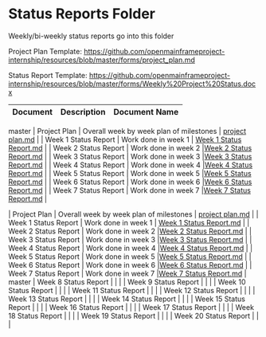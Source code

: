 # Status Reports Folder
Weekly/bi-weekly status reports go into this folder

Project Plan Template: https://github.com/openmainframeproject-internship/resources/blob/master/forms/project_plan.md

Status Report Template: https://github.com/openmainframeproject-internship/resources/blob/master/forms/Weekly%20Project%20Status.docx

| Document | Description | Document Name |
|---|---|---|
 master
| Project Plan | Overall week by week plan of milestones | [project plan.md](https://github.com/muhammad-md/Zowe-explorer-extension-templates/blob/master/Status%20Reports/project%20plan.md) |
| Week 1 Status Report | Work done in week 1 | [Week 1 Status Report.md](https://github.com/muhammad-md/Zowe-explorer-extension-templates/blob/master/Status%20Reports/Week%201%20Status%20Report.md) | 
| Week 2 Status Report | Work done in week 2 |[Week 2 Status Report.md](https://github.com/muhammad-md/Zowe-explorer-extension-templates/blob/master/Status%20Reports/Week%202%20Status%20Report.md) |
| Week 3 Status Report | Work done in week 3 |[Week 3 Status Report.md](https://github.com/muhammad-md/Zowe-explorer-extension-templates/blob/master/Status%20Reports/Week%203%20Status%20Report.md) |
| Week 4 Status Report | Work done in week 4 |[Week 4 Status Report.md](https://github.com/muhammad-md/Zowe-explorer-extension-templates/blob/master/Status%20Reports/Week%204%20Status%20Report.md) |
| Week 5 Status Report | Work done in week 5 |[Week 5 Status Report.md](https://github.com/muhammad-md/Zowe-explorer-extension-templates/blob/master/Status%20Reports/Week%205%20Status%20Report.md) |
| Week 6 Status Report | Work done in week 6 |[Week 6 Status Report.md](https://github.com/muhammad-md/Zowe-explorer-extension-templates/blob/master/Status%20Reports/Week%206%20Status%20Report.md) |
| Week 7 Status Report | Work done in week 7 |[Week 7 Status Report.md](https://github.com/muhammad-md/Zowe-explorer-extension-templates/blob/master/Status%20Reports/Week%207%20Status%20Report.md) |

| Project Plan | Overall week by week plan of milestones | [project plan.md](https://github.com/muhammad-md/Zowe-explorer-extension-templates/blob/master/Status%20Reports/project%20plan.md) |
| Week 1 Status Report | Work done in week 1 | [Week 1 Status Report.md](https://github.com/muhammad-md/Zowe-explorer-extension-templates/blob/master/Status%20Reports/Week%201%20Status%20Report.md) | 
| Week 2 Status Report | Work done in week 2 |[Week 2 Status Report.md](https://github.com/muhammad-md/Zowe-explorer-extension-templates/blob/master/Status%20Reports/Week%202%20Status%20Report.md) |
| Week 3 Status Report | Work done in week 3 |[Week 3 Status Report.md](https://github.com/muhammad-md/Zowe-explorer-extension-templates/blob/master/Status%20Reports/Week%203%20Status%20Report.md) |
| Week 4 Status Report | Work done in week 4 |[Week 4 Status Report.md](https://github.com/muhammad-md/Zowe-explorer-extension-templates/blob/master/Status%20Reports/Week%204%20Status%20Report.md) |
| Week 5 Status Report | Work done in week 5 |[Week 5 Status Report.md](https://github.com/muhammad-md/Zowe-explorer-extension-templates/blob/master/Status%20Reports/Week%205%20Status%20Report.md) |
| Week 6 Status Report | Work done in week 6 |[Week 6 Status Report.md](https://github.com/muhammad-md/Zowe-explorer-extension-templates/blob/master/Status%20Reports/Week%206%20Status%20Report.md) |
| Week 7 Status Report | Work done in week 7 |[Week 7 Status Report.md](https://github.com/muhammad-md/Zowe-explorer-extension-templates/blob/master/Status%20Reports/Week%207%20Status%20Report.md) |
 master
| Week 8 Status Report | | |
| Week 9 Status Report | | |
| Week 10 Status Report | | |
| Week 11 Status Report | | |
| Week 12 Status Report | | |
| Week 13 Status Report | | |
| Week 14 Status Report | | |
| Week 15 Status Report | | |
| Week 16 Status Report | | |
| Week 17 Status Report | | |
| Week 18 Status Report | | |
| Week 19 Status Report | | |
| Week 20 Status Report | | |

